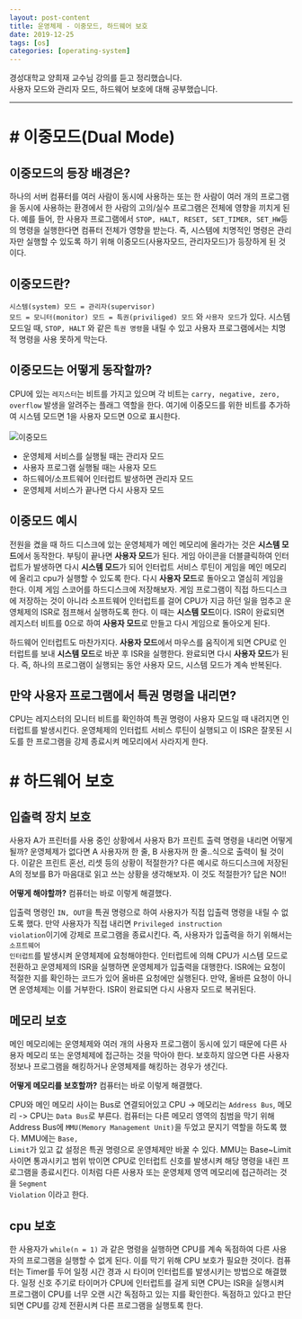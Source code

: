 ```yaml
---
layout: post-content
title: 운영체제 - 이중모드, 하드웨어 보호
date: 2019-12-25
tags: [os]
categories: [operating-system]
---
```


경성대학교 양희재 교수님 강의를 듣고 정리했습니다.     
사용자 모드와 관리자 모드, 하드웨어 보호에 대해 공부했습니다.

---

# # 이중모드(Dual Mode)

## 이중모드의 등장 배경은?
하나의 서버 컴퓨터를 여러 사람이 동시에 사용하는 또는 한 사람이 여러 개의 프로그램을 동시에 사용하는 환경에서 한 사람의 고의/실수 프로그램은 전체에 영향을 끼치게 된다. 예를 들어, 한 사용자 프로그램에서 <code class="codetainer">STOP, HALT, RESET, SET_TIMER, SET_HW</code>등의 명령을 실행한다면 컴퓨터 전체가 영향을 받는다. 즉, <span class="clr-note">시스템에 치명적인 명령은 관리자만 실행할 수 있도록</span> 하기 위해 이중모드(사용자모드, 관리자모드)가 등장하게 된 것이다.

## 이중모드란?
<code class="codetainer">시스템(system) 모드 = 관리자(supervisor) 모드 = 모니터(monitor) 모드 = 특권(priviliged) 모드</code> 와 <code class="codetainer">사용자 모드</code>가 있다. 시스템 모드일 때, <code class="codetainer">STOP, HALT</code> 와 같은 <code class="codetainer">특권 명령</code>을 내릴 수 있고 사용자 프로그램에서는 치명적 명령을 사용 못하게 막는다.

## 이중모드는 어떻게 동작할까?
CPU에 있는 <code class="codetainer">레지스터</code>는 비트를 가지고 있으며 각 비트는 <code class="codetainer">carry, negative, zero, overflow</code> 발생을 알려주는 플래그 역할을 한다. 여기에 이중모드를 위한 비트를 추가하여 <span class="clr-note">시스템 모드면 1</span>을 <span class="clr-note">사용자 모드면 0</span>으로 표시한다.      <br/><br/>
![이중모드](/assets/images/2019-12-25-img/dual-mode.png)<br/>
- 운영체제 서비스를 실행될 때는 <span class="clr-note">관리자 모드</span>
- 사용자 프로그램 실행될 때는 <span class="clr-note">사용자 모드</span>
- 하드웨어/소프트웨어 인터럽트 발생하면 <span class="clr-note">관리자 모드</span>
- 운영체제 서비스가 끝나면 다시 <span class="clr-note">사용자 모드</span>

## 이중모드 예시
전원을 켰을 때 하드 디스크에 있는 운영체제가 메인 메모리에 올라가는 것은 **시스템 모드**에서 동작한다. 부팅이 끝나면 **사용자 모드**가 된다. 게임 아이콘을 더블클릭하여 인터럽트가 발생하면 다시 **시스템 모드**가 되어 인터럽트 서비스 루틴이 게임을 메인 메모리에 올리고 cpu가 실행할 수 있도록 한다. 다시 **사용자 모드**로 돌아오고 열심히 게임을 한다. 이제 게임 스코어를 하드디스크에 저장해보자. 게임 프로그램이 직접 하드디스크에 저장하는 것이 아니라 소프트웨어 인터럽트를 걸어 CPU가 지금 하던 일을 멈추고 운영체제의 ISR로 점프해서 실행하도록 한다. 이 때는 **시스템 모드**이다. ISR이 완료되면 레지스터 비트를 0으로 하여 **사용자 모드**로 만들고 다시 게임으로 돌아오게 된다.

하드웨어 인터럽트도 마찬가지다. **사용자 모드**에서 마우스를 움직이게 되면 CPU로 인터럽트를 보내 **시스템 모드**로 바꾼 후 ISR을 실행한다. 완료되면 다시 **사용자 모드**가 된다. 즉, <span class="clr-note">하나의 프로그램이 실행되는 동안 사용자 모드, 시스템 모드가 계속 반복된다.</span>

## 만약 사용자 프로그램에서 특권 명령을 내리면?
CPU는 레지스터의 모니터 비트를 확인하여 특권 명령이 사용자 모드일 때 내려지면 인터럽트를 발생시킨다. 운영체제의 인터럽트 서비스 루틴이 실행되고 이 ISR은 잘못된 시도를 한 프로그램을 강제 종료시켜 메모리에서 사라지게 한다.


# # 하드웨어 보호

## 입출력 장치 보호
사용자 A가 프린터를 사용 중인 상황에서 사용자 B가 프린트 출력 명령을 내리면 어떻게 될까? 운영체제가 없다면 A 사용자꺼 한 줄, B 사용자꺼 한 줄..식으로 출력이 될 것이다. 이같은 프린트 혼선, 리셋 등의 상황이 적절한가? 다른 예시로 하드디스크에 저장된 A의 정보를 B가 마음대로 읽고 쓰는 상황을 생각해보자. 이 것도 적절한가? 답은 <span class="clr-note">NO!!</span>

**어떻게 해야할까?** 컴퓨터는 바로 이렇게 해결했다.

입출력 명령인 <code class="codetainer">IN, OUT</code>을 특권 명령으로 하여 사용자가 직접 입출력 명령을 내릴 수 없도록 했다. 만약 사용자가 직접 내리면 <code class="codetainer">Privileged instruction violation</code>이기에 강제로 프로그램을 종료시킨다. 즉, 사용자가 입출력을 하기 위해서는 <code class="codetainer">소프트웨어 인터럽트</code>를 발생시켜 운영체제에 요청해야한다. 인터럽트에 의해 CPU가 시스템 모드로 전환하고 운영체제의 ISR을 실행하면 운영체제가 입출력을 대행한다. ISR에는 요청이 적절한 지를 확인하는 코드가 있어 올바른 요청에만 실행된다. 만약, 올바른 요청이 아니면 운영체제는 이를 거부한다. ISR이 완료되면 다시 사용자 모드로 복귀된다.

## 메모리 보호
메인 메모리에는 운영체제와 여러 개의 사용자 프로그램이 동시에 있기 때문에 다른 사용자 메모리 또는 운영체제에 접근하는 것을 막아야 한다. 보호하지 않으면 다른 사용자 정보나 프로그램을 해킹하거나 운영체제를 해킹하는 경우가 생긴다.

**어떻게 메모리를 보호할까?** 컴퓨터는 바로 이렇게 해결했다.

CPU와 메인 메모리 사이는 Bus로 연결되어있고 CPU -> 메모리는 <code class="codetainer">Address Bus</code>, 메모리 -> CPU는 <code class="codetainer">Data Bus</code>로 부른다. 컴퓨터는 다른 메모리 영역의 침범을 막기 위해 Address Bus에 <code class="codetainer">MMU(Memory Management Unit)</code>을 두었고 문지기 역할을 하도록 했다. MMU에는 <code class="codetainer">Base, Limit</code>가 있고 값 설정은 특권 명령으로 운영체제만 바꿀 수 있다. MMU는 Base~Limit 사이면 통과시키고 범위 밖이면 CPU로 인터럽트 신호를 발생시켜 해당 명령을 내린 프로그램을 종료시킨다. 이처럼 다른 사용자 또는 운영체제 영역 메모리에 접근하려는 것을 <code class="codetainer">Segment Violation</code> 이라고 한다.

## cpu 보호
한 사용자가 <code class="codetainer">while(n = 1)</code> 과 같은 명령을 실행하면 CPU를 계속 독점하여 다른 사용자의 프로그램을 실행할 수 없게 된다. 이를 막기 위해 CPU 보호가 필요한 것이다. <span class="clr-note">컴퓨터는 Timer를 두어 일정 시간 경과 시 타이머 인터럽트를 발생시키는 방법으로 해결했다.</span> 일정 신호 주기로 타이머가 CPU에 인터럽트를 걸게 되면 CPU는 ISR을 실행시켜 프로그램이 CPU를 너무 오랜 시간 독점하고 있는 지를 확인한다. 독점하고 있다고 판단되면 CPU를 강제 전환시켜 다른 프로그램을 실행토록 한다.